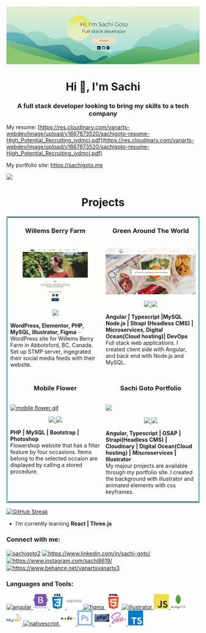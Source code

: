 

<!-- ![MasterHead](https://res.cloudinary.com/vanarts-webdev/image/upload/v1662314307/Screen_Shot_2022-09-03_at_8.41.15_PM_yzjhio.png  ) -->

<img src="img/gitbanner.png">

<h1 align="center">Hi 👋, I'm Sachi</h1>
<h3 align="center">A full stack developer looking to bring my skills to a tech company</h3>



My resume: [https://res.cloudinary.com/vanarts-webdev/image/upload/v1667873520/sachigoto-resume-High_Potential_Recruiting_iydmcj.pdf](https://res.cloudinary.com/vanarts-webdev/image/upload/v1667873520/sachigoto-resume-High_Potential_Recruiting_iydmcj.pdf)

My portfolio site: https://sachigoto.me

<img src="https://www.codewars.com/users/SachiGoto/badges/large">

<h1 align="center">Projects</h1>
<table bordercolor="#66b2b2">
  
  <tr>
    <td width="50%" valign="top">
      <h3 align="center">Willems Berry Farm</h3>
        <br />
        <a target="_blank" href="https://willemsberryfarm.ca">
            <img src="img/visitwillemsberryfarm.jpg" width="100%" alt="Willems Berry Farm"/>
        </a>
        <br />
  <p align="center">
          
<!--  <a href="https://github.com/CharlesCreativeContent/lucid" target="_blank">
    <img src="img/visitwillemsberryfarm.jpg">
  </a>   -->
 <a href="https://willemsberryfarm.ca" target="_blank">
    <img src="https://img.shields.io/static/v1?label=|&message=WEBSITE&color=cdf998&style=plastic&logo=wordpress&logo-color=white"/>
  </a>
      </p>
        <p><strong>WordPress, Elementor, PHP, MySQL, Illustrator, Figma</strong> - WordPress site for Willems Berry Farm in Abbotsford, BC. Canada. Set up STMP server, ingegrated their social media feeds with their website. </p>
    </td>
    <td width="50%" valign="top">
      <h3 align="center">Green Around The World</h3>
        <br />
      <a target="_blank" href="https://greenworld.sachigoto.com">
            <img src="img/greenworldhomepgage.png" width="100%"  alt="Green around the world homepage"/>
        </a>
        <br />
        <p align="center">
          
  <a href="https://github.com/SachiGoto/greenAroundtheWorld" target="_blank">
    <img src="https://img.shields.io/static/v1?label=|&message=REPO&color=23555f&style=plastic&logo=github&logo-color=white"/>
  </a>
  <a href="https://greenworld.sachigoto.com" target="_blank">
    <img src="https://img.shields.io/static/v1?label=|&message=WEBSITE&color=cdf998&style=plastic&logo=wordpress&logo-color=white"/>
  </a>
      </p>
        <p><strong>Angular | Typescript |MySQL Node.js | Strapi (Headless CMS) | Microservices, Digital Ocean(Cloud hosting)| DevOps</strong> <br> Full stack web applications. I created client side with Angular, and back end with Node.js and MySQL.</p>
    </td>
  </tr>
  
  <tr>
    <td width="50%" valign="top">
      <h3 align="center">Mobile Flower</h3>
      <br />
        <a target="_blank" href="https://flowermobile.sachigoto.me">
<!--           <img src="https://res.cloudinary.com/vanarts-webdev/image/upload/v1660782547/Project_Name_duplicate_5674c79acf.gif" width="100%" alt="Portfolio"/> -->
<!--                    <img src="img/flowermobile.png" width="100%" alt="Portfolio"/> -->
          <img src="https://media.giphy.com/media/ZY7TAd1povmtsPYyq1/giphy.gif" width="100%" alt="mobile flower gif">
        </a>
      <br />
        <p align="center">
  <a href="https://github.com/SachiGoto/flowermobile" target="_blank">
    <img src="https://img.shields.io/static/v1?label=|&message=REPO&color=23555f&style=plastic&logo=github&logo-color=white"/>
  </a>
  <a href="https://flowermobile.sachigoto.me" target="_blank">
    <img src="https://img.shields.io/static/v1?label=|&message=WEBSITE&color=cdf998&style=plastic&logo=wordpress&logo-color=white"/>
  </a>
      </p>
        <p><strong> PHP | MySQL | Bootstrap | Photoshop</strong> <br> Flowershop website that has a filter feature by four occasions. Items belong to the selected occaion are displayed by calling a stored procedure.</p>
    </td>
    <td width="50%" valign="top">
      <h3 align="center">Sachi Goto Portfolio</h3>
        <br />
        <a target="_blank" href="https://sachigoto.me">
<!--           <img src="img/Screen Shot 2022-09-04 at 2.09.44 PM.png" width="100%" alt="sachigoto portfolio site"/> -->
         <img src="https://media.giphy.com/media/sZSZIepFC5l0lOCfSv/giphy.gif">
        </a>
        <br />
        <p align="center">
          
  <a href="https://github.com/SachiGoto/MyPortfolio" target="_blank">
    <img src="https://img.shields.io/static/v1?label=|&message=REPO&color=23555f&style=plastic&logo=github&logo-color=white"/>
  </a>
  <a href="https://sachigoto.me" target="_blank">
    <img src="https://img.shields.io/static/v1?label=|&message=WEBSITE&color=cdf998&style=plastic&logo=wordpress&logo-color=white"/>
  </a>
      </p>
        <p><strong>Angular, Typescript | GSAP | Strapi(Headless CMS) | Cloudinary | Digital Ocean(Cloud hosting) | Miscroservices | Illustrator</strong><br> My majour projects are available through my portfolio site. I created the background with illustrator and animated elements with css keyframes. </p>
    </td>
  </tr>
</table>

[![GitHub Streak](https://github-readme-streak-stats.herokuapp.com?user=SachiGoto&theme=merko)](https://git.io/streak-stats)






- I’m currently learning **React | Three.js**



<h3 align="left">Connect with me:</h3>
<p align="left">
<a href="https://twitter.com/sachigoto2" target="_blank"><img align="center" src="https://raw.githubusercontent.com/rahuldkjain/github-profile-readme-generator/master/src/images/icons/Social/twitter.svg" alt="sachigoto2" height="30" width="40" /></a>
<a href="https://www.linkedin.com/in/sachi-goto/" target="_blank"><img align="center" src="https://raw.githubusercontent.com/rahuldkjain/github-profile-readme-generator/master/src/images/icons/Social/linked-in-alt.svg" alt="https://www.linkedin.com/in/sachi-goto/" height="30" width="40" /></a>
<a href="https://www.instagram.com/sachi8619/" target="_blank"><img align="center" src="https://raw.githubusercontent.com/rahuldkjain/github-profile-readme-generator/master/src/images/icons/Social/instagram.svg" alt="https://www.instagram.com/sachi8619/" height="30" width="40" /></a>
<a href="https://www.behance.net/vanartsvanarts3" target="_blank"><img align="center" src="https://raw.githubusercontent.com/rahuldkjain/github-profile-readme-generator/master/src/images/icons/Social/behance.svg" alt="https://www.behance.net/vanartsvanarts3" height="30" width="40" /></a>
</p>

<h3 align="left">Languages and Tools:</h3>
<p align="left"> <a href="https://angular.io" target="_blank" rel="noreferrer"> <img src="https://angular.io/assets/images/logos/angular/angular.svg" alt="angular" width="40" height="40"/> </a> <a href="https://getbootstrap.com" target="_blank" rel="noreferrer"> <img src="https://raw.githubusercontent.com/devicons/devicon/master/icons/bootstrap/bootstrap-plain-wordmark.svg" alt="bootstrap" width="40" height="40"/> </a> <a href="https://www.w3schools.com/css/" target="_blank" rel="noreferrer"> <img src="https://raw.githubusercontent.com/devicons/devicon/master/icons/css3/css3-original-wordmark.svg" alt="css3" width="40" height="40"/> </a> <a href="https://expressjs.com" target="_blank" rel="noreferrer"> <img src="https://raw.githubusercontent.com/devicons/devicon/master/icons/express/express-original-wordmark.svg" alt="express" width="40" height="40"/> </a> <a href="https://www.figma.com/" target="_blank" rel="noreferrer"> <img src="https://www.vectorlogo.zone/logos/figma/figma-icon.svg" alt="figma" width="40" height="40"/> </a> <a href="https://www.w3.org/html/" target="_blank" rel="noreferrer"> <img src="https://raw.githubusercontent.com/devicons/devicon/master/icons/html5/html5-original-wordmark.svg" alt="html5" width="40" height="40"/> </a> <a href="https://www.adobe.com/in/products/illustrator.html" target="_blank" rel="noreferrer"> <img src="https://www.vectorlogo.zone/logos/adobe_illustrator/adobe_illustrator-icon.svg" alt="illustrator" width="40" height="40"/> </a> <a href="https://developer.mozilla.org/en-US/docs/Web/JavaScript" target="_blank" rel="noreferrer"> <img src="https://raw.githubusercontent.com/devicons/devicon/master/icons/javascript/javascript-original.svg" alt="javascript" width="40" height="40"/> </a> <a href="https://www.mongodb.com/" target="_blank" rel="noreferrer"> <img src="https://raw.githubusercontent.com/devicons/devicon/master/icons/mongodb/mongodb-original-wordmark.svg" alt="mongodb" width="40" height="40"/> </a> <a href="https://www.mysql.com/" target="_blank" rel="noreferrer"> <img src="https://raw.githubusercontent.com/devicons/devicon/master/icons/mysql/mysql-original-wordmark.svg" alt="mysql" width="40" height="40"/> </a> <a href="https://nativescript.org/" target="_blank" rel="noreferrer"> <img src="https://raw.githubusercontent.com/detain/svg-logos/780f25886640cef088af994181646db2f6b1a3f8/svg/nativescript.svg" alt="nativescript" width="40" height="40"/> </a> <a href="https://nodejs.org" target="_blank" rel="noreferrer"> <img src="https://raw.githubusercontent.com/devicons/devicon/master/icons/nodejs/nodejs-original-wordmark.svg" alt="nodejs" width="40" height="40"/> </a> <a href="https://www.photoshop.com/en" target="_blank" rel="noreferrer"> <img src="https://raw.githubusercontent.com/devicons/devicon/master/icons/photoshop/photoshop-line.svg" alt="photoshop" width="40" height="40"/> </a> <a href="https://www.php.net" target="_blank" rel="noreferrer"> <img src="https://raw.githubusercontent.com/devicons/devicon/master/icons/php/php-original.svg" alt="php" width="40" height="40"/> </a> <a href="https://sass-lang.com" target="_blank" rel="noreferrer"> <img src="https://raw.githubusercontent.com/devicons/devicon/master/icons/sass/sass-original.svg" alt="sass" width="40" height="40"/> </a> <a href="https://www.typescriptlang.org/" target="_blank" rel="noreferrer"> <img src="https://raw.githubusercontent.com/devicons/devicon/master/icons/typescript/typescript-original.svg" alt="typescript" width="40" height="40"/> </a> </p>



